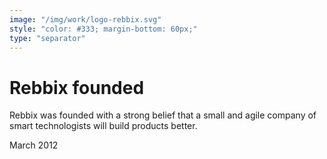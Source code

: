 ```yaml
---
image: "/img/work/logo-rebbix.svg"
style: "color: #333; margin-bottom: 60px;"
type: "separator"
---
```

# Rebbix founded
Rebbix was founded with a strong belief that a small and agile company of smart technologists will build products better.
<div class="card__label">March 2012</div>
